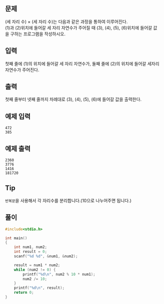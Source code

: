 ## 문제

(세 자리 수) × (세 자리 수)는 다음과 같은 과정을 통하여 이루어진다.  
(1)과 (2)위치에 들어갈 세 자리 자연수가 주어질 때 (3), (4), (5), (6)위치에 들어갈 값을 구하는 프로그램을 작성하시오. 

## 입력

첫째 줄에 (1)의 위치에 들어갈 세 자리 자연수가, 둘째 줄에 (2)의 위치에 들어갈 세자리 자연수가 주어진다.

## 출력

첫째 줄부터 넷째 줄까지 차례대로 (3), (4), (5), (6)에 들어갈 값을 출력한다.

## 예제 입력

```
472
385
```

## 예제 출력

```
2360
3776
1416
181720
```

## Tip

`반복문`을 사용해서 각 자리수를 분리합니다.(10으로 나누어주면 됩니다.)

## 풀이
```c
#include<stdio.h>

int main()
{
	int num1, num2;
	int result = 0;
	scanf("%d %d", &num1, &num2);

	result = num1 * num2;
	while (num2 != 0) {
		printf("%d\n", num2 % 10 * num1);
		num2 /= 10;
	}
	printf("%d\n", result);
	return 0;
}
```
